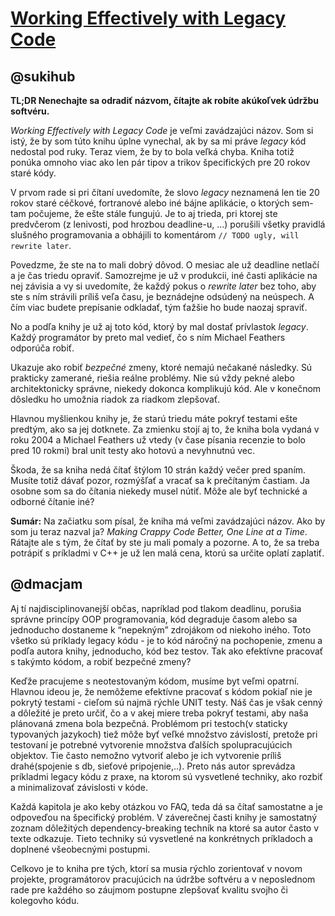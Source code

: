 ﻿[Working Effectively with Legacy Code](http://www.amazon.com/Working-Effectively-Legacy-Michael-Feathers/dp/0131177052?tag=rubyslava-20)
=======================================================================================================================

@sukihub
--------

**TL;DR Nenechajte sa odradiť názvom, čítajte ak robíte akúkoľvek údržbu softvéru.**

*Working Effectively with Legacy Code* je veľmi zavádzajúci názov. Som si istý, že by som túto knihu úplne vynechal, ak by sa mi 
práve *legacy* kód nedostal pod ruky. Teraz viem, že by to bola veľká chyba. Kniha totiž ponúka omnoho viac ako len pár tipov 
a trikov špecifických pre 20 rokov staré kódy.

V prvom rade si pri čítaní uvedomíte, že slovo *legacy* neznamená len tie 20 rokov staré céčkové, fortranové alebo iné bájne aplikácie, 
o ktorých sem-tam počujeme, že ešte stále fungujú. Je to aj trieda, pri ktorej ste predvčerom (z lenivosti, pod hrozbou deadline-u, ...) 
porušili všetky pravidlá slušného programovania a obhájili to komentárom `// TODO ugly, will rewrite later`.

Povedzme, že ste na to mali dobrý dôvod. O mesiac ale už deadline netlačí a je čas triedu opraviť. Samozrejme je už v produkcii, iné 
časti aplikácie na nej závisia a vy si uvedomíte, že každý pokus o *rewrite later* bez toho, aby ste s ním strávili príliš veľa času, 
je beznádejne odsúdený na neúspech. A čím viac budete prepísanie odkladať, tým ťažšie ho bude naozaj spraviť.
 
No a podľa knihy je už aj toto kód, ktorý by mal dostať prívlastok *legacy*. Každý programátor by preto mal vedieť, čo s ním Michael Feathers odporúča robiť.

Ukazuje ako robiť *bezpečné* zmeny, ktoré nemajú nečakané následky. Sú prakticky zamerané, riešia reálne problémy. Nie sú vždy pekné alebo 
architektonicky správne, niekedy dokonca komplikujú kód. Ale v konečnom dôsledku ho umožnia riadok za riadkom zlepšovať.

Hlavnou myšlienkou knihy je, že starú triedu máte pokryť testami ešte predtým, ako sa jej dotknete. Za zmienku stojí aj to, že kniha 
bola vydaná v roku 2004 a Michael Feathers už vtedy (v čase písania recenzie to bolo pred 10 rokmi) bral unit testy ako hotovú a nevyhnutnú vec.
 
Škoda, že sa kniha nedá čítať štýlom 10 strán každý večer pred spaním. Musíte totiž dávať pozor, rozmýšľať a vracať sa k prečítaným častiam. 
Ja osobne som sa do čítania niekedy musel nútiť. Môže ale byť technické a odborné čítanie iné?

**Sumár:** Na začiatku som písal, že kniha má veľmi zavádzajúci názov. Ako by som ju teraz nazval ja? *Making Crappy Code Better, One Line at a Time*. 
Rátajte ale s tým, že čítať by ste ju mali pomaly a pozorne. A to, že sa treba potrápiť s príkladmi v C++ je už len malá cena, ktorú 
sa určite oplatí zaplatiť.

@dmacjam
--------

Aj tí najdisciplinovanejší občas, napríklad pod tlakom deadlinu, porušia správne princípy OOP programovania, kód degraduje časom alebo sa jednoducho dostaneme k “nepekným” zdrojákom od niekoho iného. Toto všetko sú príklady legacy kódu - je to kód náročný na pochopenie, zmenu a podľa autora knihy, jednoducho, kód bez testov. Tak ako efektívne pracovať s takýmto kódom, a robiť bezpečné zmeny?

Keďže pracujeme s neotestovaným kódom, musíme byt veľmi opatrní. Hlavnou ideou je, že nemôžeme efektívne pracovať s kódom pokiaľ nie je pokrytý testami - cieľom sú najmä rýchle UNIT testy. Náš čas je však cenný a dôležité je preto určiť, čo a v akej miere treba pokryť testami, aby naša plánovaná zmena bola bezpečná. Problémom pri testoch(v staticky typovaných jazykoch) tiež môže byť veľké množstvo závislostí, pretože pri testovaní je potrebné vytvorenie množstva ďalších spolupracujúcich objektov. Tie často nemožno vytvoriť alebo je ich vytvorenie príliš drahé(spojenie s db, sieťové pripojenie,..). Preto nás autor sprevádza príkladmi legacy kódu z praxe, na ktorom sú vysvetlené techniky, ako rozbiť a minimalizovať závislosti v kóde. 

Každá kapitola je ako keby otázkou vo FAQ, teda dá sa čítať samostatne a je odpoveďou na špecifický problém. V záverečnej časti knihy je samostatný zoznam dôležitých dependency-breaking techník na ktoré sa autor často v texte odkazuje. Tieto techniky sú vysvetlené na konkrétnych príkladoch a doplnené všeobecnými postupmi.  

Celkovo je to kniha pre tých, ktorí sa musia rýchlo zorientovať v novom projekte, programátorov pracujúcich na údržbe softvéru a v neposlednom rade pre každého so záujmom postupne zlepšovať kvalitu svojho či kolegovho kódu.


